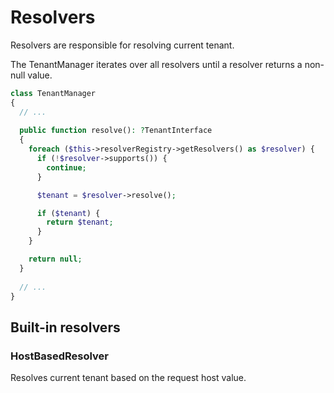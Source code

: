 # Resolvers

Resolvers are responsible for resolving current tenant.

The TenantManager iterates over all resolvers until a resolver returns a non-null value.

```php
class TenantManager
{
  // ...
  
  public function resolve(): ?TenantInterface
  {
    foreach ($this->resolverRegistry->getResolvers() as $resolver) {
      if (!$resolver->supports()) {
        continue;
      }

      $tenant = $resolver->resolve();

      if ($tenant) {
        return $tenant;
      }
    }

    return null;
  }
  
  // ...
}
```

## Built-in resolvers

### HostBasedResolver

Resolves current tenant based on the request host value.
